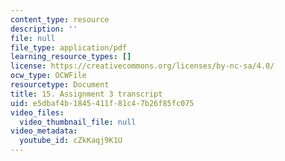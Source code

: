 ```yaml
---
content_type: resource
description: ''
file: null
file_type: application/pdf
learning_resource_types: []
license: https://creativecommons.org/licenses/by-nc-sa/4.0/
ocw_type: OCWFile
resourcetype: Document
title: 15. Assignment 3 transcript
uid: e5dbaf4b-1845-411f-81c4-7b26f85fc075
video_files:
  video_thumbnail_file: null
video_metadata:
  youtube_id: cZkKaqj9K1U
---
```

